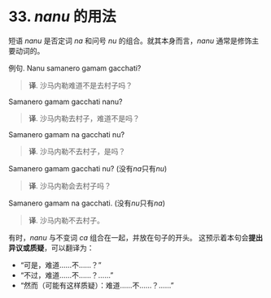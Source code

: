 # 33. *nanu* 的用法 

 短语 *nanu* 是否定词 *na* 和问号 *nu* 的组合。就其本身而言，*nanu* 通常是修饰主要动词的。

例句. Nanu samanero gamam gacchati?
>**译**. 沙马内勒难道不是去村子吗？

Samanero gamam gacchati nanu?
>**译**. 沙马内勒去村子，难道不是吗？

Samanero gamam na gacchati nu?
>**译**. 沙马内勒不去村子，是吗？

Samanero gamam gacchati nu? (没有*na*只有*nu*)
>**译**. 沙马内勒会去村子吗？

Samanero gamam na gacchati. (没有*nu*只有*na*)
>**译**. 沙马内勒不去村子。

有时，*nanu* 与不变词 *ca* 组合在一起，并放在句子的开头。
这预示着本句会**提出异议或质疑**，可以翻译为：
- “可是，难道……不……？”
- “不过，难道……不……？……”
- “然而（可能有这样质疑）：难道……不……？……”